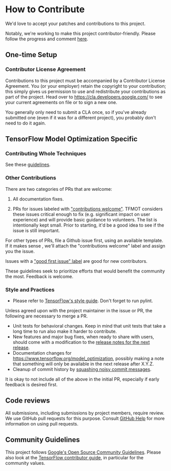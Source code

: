 # How to Contribute

We'd love to accept your patches and contributions to this project.

Notably, we're working to make this project contributor-friendly. Please follow the
progress and comment [here](https://github.com/tensorflow/model-optimization/issues/131).

## One-time Setup

### Contributor License Agreement

Contributions to this project must be accompanied by a Contributor License
Agreement. You (or your employer) retain the copyright to your contribution;
this simply gives us permission to use and redistribute your contributions as
part of the project. Head over to <https://cla.developers.google.com/> to see
your current agreements on file or to sign a new one.

You generally only need to submit a CLA once, so if you've already submitted one
(even if it was for a different project), you probably don't need to do it
again.

## TensorFlow Model Optimization Specific

### Contributing Whole Techniques

See these [guidelines](CONTRIBUTING_TECHNIQUE.md).

### Other Contributions

There are two categories of PRs that are welcome:

1. All documentation fixes.

2. PRs for issues labeled with ["contributions welcome"](https://github.com/tensorflow/model-optimization/issues?q=is%3Aissue+is%3Aopen+label%3A%22contributions+welcome%22).
TFMOT considers these issues critical enough to fix (e.g. significant impact on user experience) and will provide basic guidance to volunteers. The list
is intentionally kept small. Prior to starting, it'd be a good idea to see if the issue is still important.

For other types of PRs, file a Github issue first, using an available template. If it makes sense
, we'll attach the "contributions welcome" label and assign you the issue.

Issues with a ["good first issue" label](https://github.com/tensorflow/model-optimization/issues?utf8=%E2%9C%93&q=is%3Aopen+label%3A%22contributions+welcome%22+label%3A%22good+first+issue%22+)
are good for new contributors.

These guidelines seek to prioritize efforts that would benefit the community the most.
Feedback is welcome.

### Style and Practices
* Please refer to [TensorFlow's style guide](https://www.tensorflow.org/community/contribute/code_style). Don't forget to run pylint.

Unless agreed upon with the project maintainer in the issue or PR, the following are necessary to
merge a PR.
* Unit tests for behavioral changes. Keep in mind that unit tests that take a long time to run also make it harder to contribute.
* New features and major bug fixes, when ready to share with users, should come with a modification to the [release notes for the next release](RELEASE.md).
* Documentation changes for https://www.tensorflow.org/model_optimization, possibly making a note that something will only be available in the next release after X.Y.Z.
* Cleanup of commit history by [squashing noisy commit messages](https://git-scm.com/book/en/v2/Git-Tools-Rewriting-History).

It is okay to not include all of the above in the initial PR, especially if early feedback is desired first.

## Code reviews

All submissions, including submissions by project members, require review. We
use GitHub pull requests for this purpose. Consult
[GitHub Help](https://help.github.com/articles/about-pull-requests/) for more
information on using pull requests.

## Community Guidelines

This project follows [Google's Open Source Community
Guidelines](https://opensource.google.com/conduct/). Please also
look at the [TensorFlow contributor
guide](https://www.tensorflow.org/community/contribute), in particular for the
community values.

